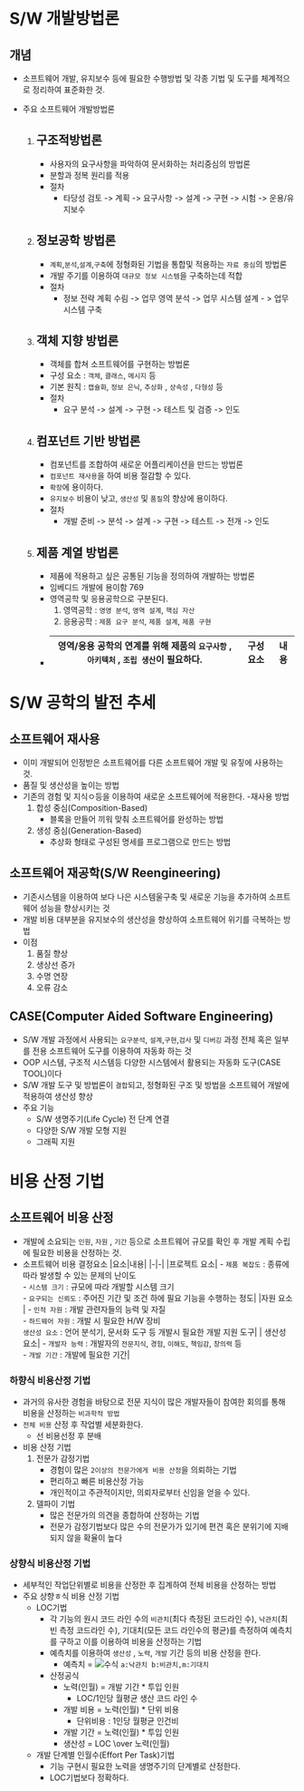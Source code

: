 # S/W 개발방법론

## 개념

- 소프트웨어 개발, 유지보수 등에 필요한 수행방법 및 각종 기법 및 도구를 체계적으로 정리하여 표준화한 것.

- 주요 소프트웨어 개발방법론
  1. ## 구조적방법론
     - 사용자의 요구사항을 파악하여 문서화하는 처리중심의 방법론
     - 분할과 정복 원리를 적용
     - 절차
       - 타당성 검토 -> 계획 -> 요구사항 -> 설계 -> 구현 -> 시험 -> 운용/유지보수
  2. ## 정보공학 방법론
     - `계획`,`분석`,`설계`,`구축`에 정형화된 기법을 통합및 적용하는 `자료 중심`의 방법론
     - 개발 주기를 이용하여 `대규모 정보 시스템`을 구축하는데 적합
     - 절차
       - 정보 전략 계획 수림 -> 업무 영역 분석 -> 업무 시스템 설계 - > 업무 시스템 구축
  3. ## 객체 지향 방법론
     - 객체를 합쳐 소프트웨어를 구현하는 방법론
     - 구성 요소 : `객체`, `클래스`, `메시지` 등
     - 기본 원칙 : `캡슐화`, `정보 은닉`, `추상화` , `상속성` , `다형성` 등
     - 절차
       - 요구 분석 -> 설계 -> 구현 -> 테스트 및 검증 -> 인도
  4. ## 컴포넌트 기반 방법론
     - 컴포넌트를 조합하여 새로운 어플리케이션을 만드는 방법론
     - `컴포넌트 재사용`을 하여 비용 절감할 수 있다.
     - `확장`에 용이하다.
     - `유지보수` 비용이 낮고, `생산성` 및 `품질`의 향상에 용이하다.
     - 절차
       - 개발 준비 -> 분석 -> 설계 -> 구현 -> 테스트 -> 전개 -> 인도
  5. ## 제품 계열 방법론
     - 제품에 적용하고 싶은 공통된 기능을 정의하여 개발하는 방법론
     - 임베디드 개발에 용이함 769
     - 영역공학 및 응용공학으로 구분된다.
       1. 영역공학 : `영영 분석`, `영역 설계`, `핵심 자산`
       2. 응용공학 : `제품 요구 분석`, `제품 설계`, `제품 구현`
     - | 영역/응용 공학의 연계를 위해 제품의 `요구사항` , `아키텍처` , `조립 생산`이 필요하다. | 구성요소 | 내용 |
       | ------------------------------------------------------------------------------------- | -------- | ---- |

# S/W 공학의 발전 추세

## 소프트웨어 재사용

- 이미 개발되어 인정받은 소프트웨어를 다른 소프트웨어 개발 및 유짛에 사용하는 것.
- 품질 및 생산성을 높이는 방법
- 기존의 경험 및 지식ㅇ등을 이용하여 새로운 소프트웨어에 적용한다. -재사용 방법
  1. 합성 중심(Composition-Based)
     - 블록을 만들어 끼워 맞춰 소프트웨어를 완성하는 방법
  2. 생성 중심(Generation-Based)
     - 추상화 형태로 구성된 명세를 프로그램으로 만드는 방법

## 소프트웨어 재공학(S/W Reengineering)

- 기존시스템을 이용하여 보다 나은 시스템울구축 및 새로운 기능을 추가하여 소프트웨어 성능을 향상시키는 것
- 개발 비용 대부분을 유지보수의 생산성을 향상하여 소프트웨어 위기를 극복하는 방법
- 이점
  1. 품질 향상
  2. 생상선 증가
  3. 수명 연장
  4. 오류 감소

## CASE(Computer Aided Software Engineering)

- S/W 개발 과정에서 사용되는 `요구분석`, `설계`,`구현`,`검사` 및 `디버깅` 과정 전체 혹은 일부를 전용 소프트웨어 도구를 이용하여 자동화 하는 것
- OOP 시스템, 구조적 시스템등 다양한 시스템에서 활용되는 자동화 도구(CASE TOOL)이다
- S/W 개발 도구 및 방법론이 `결합`되고, 정형화된 구조 및 방법을 소프트웨어 개발에 적용하여 생산성 향상
- 주요 기능
  - S/W 생명주기(Life Cycle) 전 단계 연결
  - 다양한 S/W 개발 모형 지원
  - 그래픽 지원

# 비용 산정 기법

## 소프트웨어 비용 산정

- 개발에 소요되는 `인원`, `자원` , `기간` 등으로 소프트웨어 규모를 확인 후 개발 계획 수립에 필요한 비용을 산정하는 것.
- 소프트웨어 비용 결정요소
  |요소|내용|
  |-|-|
  |프로젝트 요소| - `제품 복잡도` : 종류에 따라 발생할 수 있는 문제의 난이도 <br> - `시스템 크기` : 규모에 따라 개발할 시스템 크기 <br> - `요구되는 신뢰도` : 주어진 기간 및 조건 하에 필요 기능을 수행하는 정도|
  |자원 요소 | - `인적 자원` : 개발 관련자들의 능력 및 자질 <br> - `하드웨어 자원` : 개발 시 필요한 H/W 장비 <br> `생산성 요소` : 언어 분석기, 문서화 도구 등 개발시 필요한 개발 지원 도구|
  | 생산성 요소| - `개발자 능력` : 개발자의 `전문지식`, `경험`, `이해도`, `책임감`, `창의력` 등 <br> - `개발 기간` : 개발에 필요한 기간|

### 하향식 비용산정 기법

- 과거의 유사한 경험을 바탕으로 전문 지식이 많은 개발자들이 참여한 회의를 통해 비용을 산정하는 `비과학적 방법`
- `전체 비용` 산정 후 작업별 세분화한다.
  - 선 비용선정 후 분배
- 비용 산정 기법
  1. 전문가 감정기법
     - 경험이 많은 `2이상의 전문가에게 비용 산정`을 의뢰하는 기법
     - 편리하고 빠른 비용산정 가능
     - 개인적이고 주관적이지만, 의뢰자로부터 신임을 얻을 수 있다.
  2. 델파이 기법
     - 많은 전문가의 의견을 종합하여 산정하는 기법
     - 전문가 감정기법보다 많은 수의 전문가가 있기에 편견 혹은 분위기에 지배되지 않을 확율이 높다

### 상향식 비용산정 기법

- 세부적인 작업단위별로 비용을 산정한 후 집계하여 전체 비용을 산정하는 방법
- 주요 상향ㅎ식 비용 산정 기법
  - LOC기법
    - 각 기능의 원시 코드 라인 수의 `비관치`(최다 측정된 코드라인 수), `낙관치`(최빈 측정 코드라인 수), 기대치(모든 코드 라인수의 평균)를 측정하여 예측치를 구하고 이를 이용하여 비용을 산정하는 기법
    - 예측치를 이용하여 `생산성` , `노력`, `개발` 기간 등의 비용 산정을 한다.
      - 예측치 = ![수식](https://latex.codecogs.com/svg.image?%5Cfrac%7Ba+4m+b%7D%7B6%7D) `a:낙관치 b:비관치,m:기대치`
    - 산정공식
      - 노력(인월) = 개발 기간 \* 투입 인원
        - LOC/1인당 월평균 생산 코드 라인 수
      - 개발 비용 = 노력(인월) \* 단위 비용
        - 단위비용 : 1인당 월평균 인건비
      - 개발 기간 = 노력(인월) \* 투입 인원
      - 생산성 = LOC \over 노력(인월)
  - 개발 단계별 인월수(Effort Per Task)기법
    - 기능 구현시 필요한 노력을 생명주기의 단계별로 산정한다.
    - LOC기법보다 정확하다.

